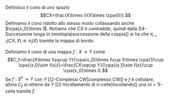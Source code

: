 Definisco il cono di uno spazio $$CX=\frac{X\times I}{X\times \cpa{0}}.$$Definiamo il cono ridotto allo stesso modo collassando anche $\cpa{x_0}\times I$. 
Notiamo che $CX$ è contraibile, quindi dalla [[4-Successione lunga in omotopia|successione della coppia]] si ha che $\pi_{i+1}(CX,X)\cong \pi_{i}(X)$ tramite la mappa di bordo.

Definiamo il cono di una mappa $f:X\to Y$ come$$C_f=\frac{X\times I\sqcup Y}{\cpa{x_0}\times I\cup X\times \cpa{1}\cup \cpa{(x,0)\sim f(x)}}=\frac{CX\sqcup Y}{\cpa{(x,1)\sim f(x)}\cup \cpa{x_0}\times I}.$$
Se $f:S^n\to Y$ con $Y$ [[2-Complessi CW|complesso CW]] e $f$ è cellulare, allora $C_f$ si ottiene da $Y$ [[2-Incollamento di n-celle|incollando]] una $(n+1)$-cella tramite $f$.